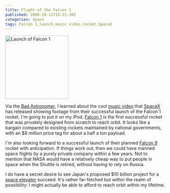 ```yaml
---
title: Flight of the Falcon 1
published: 2008-10-11T15:21:30Z
categories: Space
tags: Falcon 1,launch,music video,rocket,SpaceX
---
```


<a href="http://spacex.com/multimedia/videos.php?id=31"><img src="http://blog.chungyc.org/wp-content/uploads/2008/10/falcon-1-launch-199x200.png" alt="Launch of Falcon 1" width="199" height="200" class="alignright size-medium wp-image-716" /></a>

Via the <a href="http://blogs.discovermagazine.com/badastronomy/2008/10/10/high-roller/">Bad Astronomer</a>, I learned about the cool <a href="http://spacex.com/multimedia/videos.php?id=31">music video</a> that <a href="http://spacex.com/">SpaceX</a> has released showing footage from their successful launch of the Falcon 1 rocket.  I'm going to put it on my iPod.  <a href="http://www.spacex.com/falcon1.php">Falcon 1</a> is the first successful rocket that was privately designed from scratch to reach orbit.  It looks like a bargain compared to existing rockets maintained by national governments, with an $8 million price tag for about a half a ton payload.

I'm also looking forward to a successful launch of their planned <a href="http://www.spacex.com/falcon9.php">Falcon 9</a> rocket with anticipation.  If things work out, then we could have manned space flights by a purely private company within a few years.  Not to mention that NASA would have a relatively cheap way to put people in space when the Shuttle is retired, without having to rely on Russia.

I do have a secret desire to see Japan's proposed $10 billion project for a <a href="http://www.theskepticsguide.org/sgublog/?p=335">space elevator</a> succeed.  It's rather far-fetched but within the realm of possibility: I might actually be able to afford to reach orbit within my lifetime.

